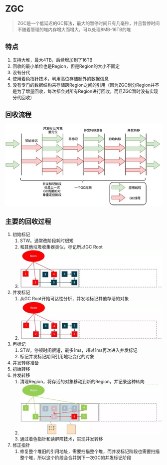 # ZGC

> ZGC是一个低延迟的GC算法，最大的暂停时间只有几毫秒，并且暂停时间不随着管理的堆内存增大而增大，可以处理8MB-16TB的堆

## 特点

1. 支持大堆，最大4TB，后续增加到了16TB
2. 回收的最小单位也是Region，但是Region的大小不固定
3. 没有分代
4. 使用着色指针技术，利用高位存储额外的数据信息
5. 没有专门的数据结构来存储跨Region之间的引用（因为ZGC划分Region并不是为了增量回收，每次都会对所有Region进行回收，而且ZGC暂时没有实现分代回收）

## 回收流程

![zgc](zgc.assets/v2-16e4697a52a76c8fa7aaef5f191d1581_720w.jpg)

## 主要的回收过程

1. 初始标记
   1. STW。通常改阶段耗时很短
   2. 和其他垃圾收集器类似，标记所以GC Root
   3. ![init mark](zgc.assets/zgc-init-mark.webp)
2. 并发标记
   1. 从GC Root开始可达性分析，并发地标记其他存活的对象
   2. ![concurrent mark](zgc.assets/zgc-concurrent-mark.webp)
3. 再标记
   1. STW，停顿时间很短，最多1ms，超过1ms再次进入并发标记
   2. 标记并发标记期间引用地址变化的对象
4. 并发转移准备
5. 初始转移
6. 并发转移
   1. 清理Region，将存活的对象移动到新的Region，并记录这种转向
   2. ![move object](zgc.assets/zgc-move-object.webp)
   3. 通过着色指针和读屏障技术，实现并发转移
7. 修正指针
   1. 修复整个堆旧的引用地址，需要扫描整个堆，而并发标记阶段也需要扫描整个堆，所以这个阶段会合并到下一次GC的并发标记阶段






